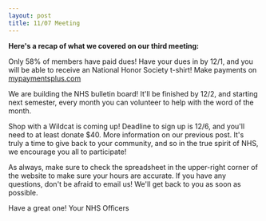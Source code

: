 ```yaml
---
layout: post
title: 11/07 Meeting
---
```

**Here's a recap of what we covered on our third meeting:**

Only 58% of members have paid dues! Have your dues in by 12/1, and you will be able to receive an National Honor Society t-shirt! Make payments on [mypaymentsplus.com](https://mypaymentsplus.com)

We are building the NHS bulletin board! It'll be finished by 12/2, and starting next semester, every month you can volunteer to help with the word of the month.

Shop with a Wildcat is coming up! Deadline to sign up is 12/6, and you'll need to at least donate $40. More information on our previous post. It's truly a time to give back to your community, and so in the true spirit of NHS, we encourage you all to participate!

As always, make sure to check the spreadsheet in the upper-right corner of the website to make sure your hours are accurate. If you have any questions, don't be afraid to email us! We'll get back to you as soon as possible.

Have a great one!
Your NHS Officers
